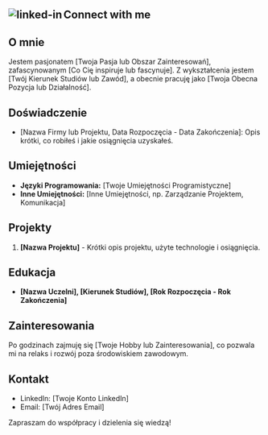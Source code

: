 
## Connect with me[<img align="left" alt="linked-in" src="https://img.shields.io/badge/linkedin-%230077B5.svg?&style=for-the-badge&logo=linkedin&logoColor=white" />](https://www.linkedin.com/in/mohammad-faisal-2665b5134)<br>

## O mnie
Jestem pasjonatem [Twoja Pasja lub Obszar Zainteresowań], zafascynowanym [Co Cię inspiruje lub fascynuje]. Z wykształcenia jestem [Twój Kierunek Studiów lub Zawód], a obecnie pracuję jako [Twoja Obecna Pozycja lub Działalność].

## Doświadczenie
- [Nazwa Firmy lub Projektu, Data Rozpoczęcia - Data Zakończenia]: Opis krótki, co robiłeś i jakie osiągnięcia uzyskałeś.

## Umiejętności
- **Języki Programowania:** [Twoje Umiejętności Programistyczne]
- **Inne Umiejętności:** [Inne Umiejętności, np. Zarządzanie Projektem, Komunikacja]

## Projekty
1. **[Nazwa Projektu]** - Krótki opis projektu, użyte technologie i osiągnięcia.

## Edukacja
- **[Nazwa Uczelni], [Kierunek Studiów], [Rok Rozpoczęcia - Rok Zakończenia]**

## Zainteresowania
Po godzinach zajmuję się [Twoje Hobby lub Zainteresowania], co pozwala mi na relaks i rozwój poza środowiskiem zawodowym.

## Kontakt
- LinkedIn: [Twoje Konto LinkedIn]
- Email: [Twój Adres Email]

Zapraszam do współpracy i dzielenia się wiedzą!
